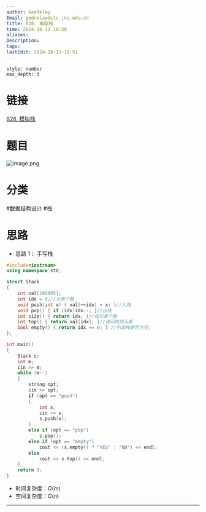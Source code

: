 ```yaml
---
author: GedRelay
Email: gedrelay@stu.jnu.edu.cn
title: 828. 模拟栈
time: 2024-10-13 10:50
aliases: 
Description: 
tags: 
lastEdit: 2024-10-13-10:51
---
```


```toc
style: number
max_depth: 3
```

# 链接
[828. 模拟栈](https://www.acwing.com/problem/content/description/830/) 

# 题目
![image.png](https://ged-pic-bed.oss-cn-guangzhou.aliyuncs.com/img/202410131050716.png)


# 分类
#数据结构设计 #栈 

# 思路
- 思路 1：
手写栈

```cpp
#include<iostream>
using namespace std;

struct Stack
{
	int val[100005];
	int idx = 0;//元素个数
	void push(int x) { val[++idx] = x; }//入栈
	void pop() { if (idx)idx--; }//出栈
	int size() { return idx; }//栈元素个数
	int top() { return val[idx]; }//询问栈顶元素
	bool empty() { return idx == 0; } //判读栈是否为空;
};

int main()
{
	Stack s;
	int m;
	cin >> m;
	while (m--)
	{
		string opt;
		cin >> opt;
		if (opt == "push")
		{
			int x;
			cin >> x;
			s.push(x);
		}
		else if (opt == "pop")
			s.pop();
		else if (opt == "empty")
			cout << (s.empty() ? "YES" : "NO") << endl;
		else
			cout << s.top() << endl;
	}
	return 0;
}
```


- 时间复杂度：${O\left( m \right)  }$ 
- 空间复杂度：${O\left( n \right)  }$ 


---


